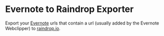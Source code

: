 # Evernote to Raindrop Exporter

Export your [Evernote](https://evernote.com) urls that contain a url (usually added by the Evernote Webclipper) to [raindrop.io](https://raindrop.io).
